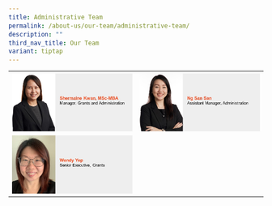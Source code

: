 ```yaml
---
title: Administrative Team
permalink: /about-us/our-team/administrative-team/
description: ""
third_nav_title: Our Team
variant: tiptap
---
```

<table><tbody><tr><th rowspan="1" colspan="1"><a class="isomer-image-wrapper" href="/our-team/administrative/shermaine-kwan/"><img style="width: 100%" height="auto" width="100%" alt="Shermaine Kwan" src="/images/About/Our Team/Administrative Team/ShermaineKwan.JPG"></a></th><th rowspan="1" colspan="1"><a class="isomer-image-wrapper" href="/our-team/administrative/ng-san-san/"><img style="width: 100%" height="auto" width="100%" alt="Ng San San" src="/images/About/Our Team/Administrative Team/NgSanSan.JPG"></a></th></tr><tr><td rowspan="1" colspan="1"><a class="isomer-image-wrapper" href="/our-team/administrative/wendy-yep/"><img style="width: 100%" height="auto" width="100%" alt="Wendy Yap" src="/images/About/Our Team/Administrative Team/WendyYep.JPG"></a></td><td rowspan="1" colspan="1"><p></p></td></tr></tbody></table><p></p>
